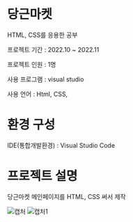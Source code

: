 # 당근마켓
HTML, CSS를 응용한 공부

프로젝트 기간 : 2022.10 ~ 2022.11

프로젝트 인원 : 1명

사용 프로그램 : visual studio

사용 언어 : Html, CSS, 

# 환경 구성
IDE(통합개발환경) : Visual Studio Code

# 프로젝트 설명
당근마켓 메인페이지를 HTML, CSS 써서 제작 

![캡처](https://github.com/dbfdl/-/assets/117873000/0573b1f0-f96b-4364-9b61-7330c0d1bea6)
![캡처1](https://github.com/dbfdl/-/assets/117873000/354d1029-9ca2-40b6-b383-4fe99b285ee8)
